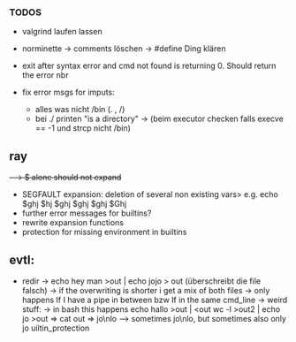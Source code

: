 ### TODOS

- valgrind laufen lassen

- norminette
	-> comments löschen
	-> #define Ding klären

- exit after syntax error and cmd not found is returning 0. Should return the error nbr

- fix error msgs for imputs:
	- alles was nicht /bin (. , /)
	- bei ./ printen "is a directory"
		-> (beim executor checken falls execve == -1 und strcp nicht /bin)

## ray
~~- -> $ alone should not expand~~
- SEGFAULT expansion: deletion of several non existing vars> e.g. echo $ghj $hj $ghj $ghj $ghj $Ghj
- further error messages for builtins?
- rewrite expansion functions
- protection for missing environment in builtins






## evtl:
- redir
	-> echo hey man >out | echo jojo > out (überschreibt die file falsch)
	  -> if the overwriting is shorter i get a mix of both files
	  -> only happens If I have a pipe in between bzw If in the same cmd_line
	  -> weird stuff:
	  	-> in bash this happens
		echo hallo >out | <out wc -l >out2 | echo jo >out => cat out => jo\nlo
			--> sometimes jo\nlo, but sometimes also only jo
uiltin_protection

